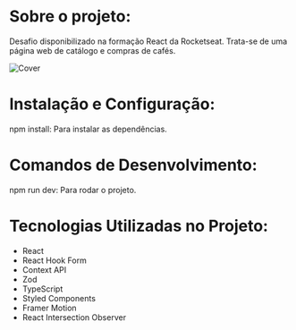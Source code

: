 # Sobre o projeto:
Desafio disponibilizado na formação React da Rocketseat. Trata-se de uma página web de catálogo e compras de cafés.

![Cover](https://github.com/user-attachments/assets/b4a4ab3d-2a41-4c54-bbfc-fe8898435d1e)


# Instalação e Configuração:
npm install: Para instalar as dependências.
# Comandos de Desenvolvimento:
npm run dev: Para rodar o projeto.
# Tecnologias Utilizadas no Projeto:
- React
- React Hook Form
- Context API
- Zod
- TypeScript
- Styled Components
- Framer Motion
- React Intersection Observer

